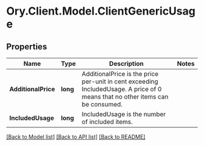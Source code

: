 # Ory.Client.Model.ClientGenericUsage

## Properties

Name | Type | Description | Notes
------------ | ------------- | ------------- | -------------
**AdditionalPrice** | **long** | AdditionalPrice is the price per-unit in cent exceeding IncludedUsage. A price of 0 means that no other items can be consumed. | 
**IncludedUsage** | **long** | IncludedUsage is the number of included items. | 

[[Back to Model list]](../README.md#documentation-for-models) [[Back to API list]](../README.md#documentation-for-api-endpoints) [[Back to README]](../README.md)

